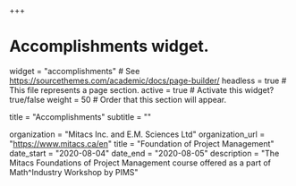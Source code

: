 +++
# Accomplishments widget.
widget = "accomplishments"  # See https://sourcethemes.com/academic/docs/page-builder/
headless = true  # This file represents a page section.
active = true  # Activate this widget? true/false
weight = 50  # Order that this section will appear.

title = "Accomplish&shy;ments"
subtitle = ""


organization = "Mitacs Inc. and E.M. Sciences Ltd"
 organization_url = "https://www.mitacs.ca/en"
 title = "Foundation of Project Management"
 date_start = "2020-08-04"
 date_end = "2020-08-05"
 description = "The Mitacs Foundations of Project Management course offered as a part of Math^Industry Workshop by PIMS"
